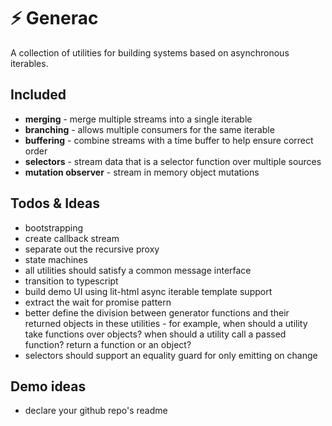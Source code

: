 # ⚡️ Generac

A collection of utilities for building systems based on asynchronous iterables.

## Included

- **merging** - merge multiple streams into a single iterable
- **branching** - allows multiple consumers for the same iterable
- **buffering** - combine streams with a time buffer to help ensure correct order
- **selectors** - stream data that is a selector function over multiple sources
- **mutation observer** - stream in memory object mutations

## Todos & Ideas

- bootstrapping
- create callback stream
- separate out the recursive proxy
- state machines
- all utilities should satisfy a common message interface
- transition to typescript
- build demo UI using lit-html async iterable template support
- extract the wait for promise pattern
- better define the division between generator functions and their returned objects in these utilities - for example, when should a utility take functions over objects? when should a utility call a passed function? return a function or an object?
- selectors should support an equality guard for only emitting on change

## Demo ideas

- declare your github repo's readme
